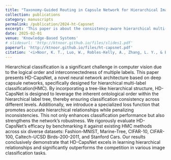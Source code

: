 ```yaml
---
title: "Taxonomy-Guided Routing in Capsule Network for Hierarchical Image Classification"
collection: publications
category: manuscripts
permalink: /publication/2024-ht-Capsnet
excerpt: 'This paper is about the consistency-aware hierarchical multi-label image classification using a deep capsule network.'
date: 2025-02-01
venue: 'Knowledge-Based Systems'
# slidesurl: 'http://ktnoor.github.io/files/slides1.pdf'
paperurl: 'http://ktnoor.github.io/files/ht-capsnet.pdf'
citation: '<i>Noor, K. T., Luo, W., Robles-Kelly, A., Zhang, L. Y., & Bouadjenek, M. R. (2025). Taxonomy-Guided Routing in Capsule Network for Hierarchical Multi-Label Image Classification (SSRN Scholarly Paper No. 5127434). Social Science Research Network. https://doi.org/10.2139/ssrn.5127434</i>'
---
```


Hierarchical classification is a significant challenge in computer vision due to the logical order and interconnectedness of multiple labels. This paper presents HD-CapsNet, a novel neural network architecture based on deep capsule networks, specifically designed for hierarchical multi-label classification(HMC). By incorporating a tree-like hierarchical structure, HD-CapsNet is designed to leverage the inherent ontological order within the hierarchical label tree, thereby ensuring classification consistency across different levels. Additionally, we introduce a specialized loss function that promotes accurate hierarchical relationships while penalizing inconsistencies. This not only enhances classification performance but also strengthens the network’s robustness. We rigorously evaluate HD-CapsNet’s efficacy by benchmarking it against existing HMC methods across six diverse datasets: Fashion-MNIST, Marine-Tree, CIFAR-10, CIFAR-100, Caltech-UCSD Birds-200-2011, and Stanford Cars. Our results conclusively demonstrate that HD-CapsNet excels in learning hierarchical relationships and significantly outperforms the competition in various image classification tasks.
